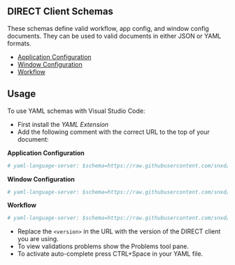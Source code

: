 ## DIRECT Client Schemas

These schemas define valid workflow, app config, and window config documents. They can be used to valid documents in either JSON or YAML formats.

* [Application Configuration](app.json)
* [Window Configuration](window.json)
* [Workflow](workflow.json)

## Usage

To use YAML schemas with Visual Studio Code:

* First install the _YAML Extension_
* Add the following comment with the correct URL to the top of your document:

**Application Configuration**
```yaml
# yaml-language-server: $schema=https://raw.githubusercontent.com/snxd/schema-client/<version>/app.json
```

**Window Configuration**
```yaml
# yaml-language-server: $schema=https://raw.githubusercontent.com/snxd/schema-client/<version>/window.json
```
**Workflow**
```yaml
# yaml-language-server: $schema=https://raw.githubusercontent.com/snxd/schema-client/<version>/workflow.json
```

* Replace the `<version>` in the URL with the version of the DIRECT client you are using.
* To view validations problems show the Problems tool pane.
* To activate auto-complete press CTRL+Space in your YAML file.
